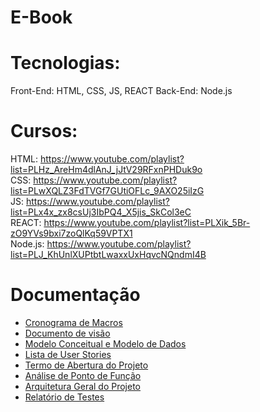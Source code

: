 # E-Book

# Tecnologias: 
Front-End: HTML, CSS, JS, REACT
Back-End: Node.js  

# Cursos:
HTML: https://www.youtube.com/playlist?list=PLHz_AreHm4dlAnJ_jJtV29RFxnPHDuk9o  
CSS: https://www.youtube.com/playlist?list=PLwXQLZ3FdTVGf7GUtiOFLc_9AXO25iIzG  
JS: https://www.youtube.com/playlist?list=PLx4x_zx8csUj3IbPQ4_X5jis_SkCol3eC  
REACT: https://www.youtube.com/playlist?list=PLXik_5Br-zO9YVs9bxi7zoQlKq59VPTX1  
Node.js: https://www.youtube.com/playlist?list=PLJ_KhUnlXUPtbtLwaxxUxHqvcNQndmI4B

# Documentação
- [Cronograma de Macros](https://github.com/GabrielBFelix/E-Book/blob/master/docs/Cronograma%20de%20macros.png)
- [Documento de visão](https://github.com/GabrielBFelix/E-Book/blob/master/docs/Documento_de_vis%C3%A3o.md)
- [Modelo Conceitual e Modelo de Dados](https://github.com/GabrielBFelix/E-Book/blob/master/docs/Modelo_Conceitual_e_Modelo_de_Dados.md)
- [Lista de User Stories](https://github.com/GabrielBFelix/E-Book/blob/master/docs/Lista_de_User_Stories.md)
- [Termo de Abertura do Projeto](https://github.com/GabrielBFelix/E-Book/blob/master/docs/Termo_de_Abertura_de_Projeto.md)
- [Análise de Ponto de Função](https://github.com/GabrielBFelix/E-Book/blob/master/docs/An%C3%A1lise%20de%20Pontos%20de%20Fun%C3%A7%C3%A3o%20-%20Sistema%20APF.md)
- [Arquitetura Geral do Projeto](https://github.com/GabrielBFelix/E-Book/blob/master/docs/Arquitetura_Geral_do_Projeto.md)
- [Relatório de Testes](https://github.com/GabrielBFelix/E-Book/blob/master/docs/Relatório_de_testes.md)
